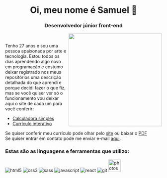 
<h1 align="center">Oi, meu nome é Samuel &#129437;</h1>
<h3 align="center">Desenvolvedor júnior front-end</h3>
<img align="right" width="300" src="https://user-images.githubusercontent.com/104655361/177260769-570d1921-5a5f-4760-915e-8c7de690ff86.gif"/>
<br>





Tenho 27 anos e sou uma pessoa apaixonada por arte e tecnologia. Estou todos os dias aprendendo algo novo em programação e costumo deixar registrado nos meus repositórios uma descrição detalhada do que aprendi e porque decidi fazer o que fiz, mas se você quiser ver só o funcionamento vou deixar aqui o site de cada um para você conferir:  
<ul>
  <li><a href="https://calculadorasimplesgx.netlify.app/" target="blank">Calculadora simples</a></li>
  <li><a href="https://curriculointerativo.netlify.app/" target="blank">Currículo interativo</a></li>
</ul>
Se quiser conferir meu currículo pode olhar pelo <a href="https://curriculosamuelgx.netlify.app/">site</a> ou baixar o <a href="https://github.com/Guaxininho/Guaxininho/files/9440273/Curriculo.Samuel.Cavalcanti.-.R.pdf" download>PDF</a><br>
Se quiser entrar em contato pode me enviar e-mail <a href="mailto: samuelcavalcantimg@gmail.com">aqui</a>.
<h3 align="left">Estas são as linguagens e ferramentas que utilizo:</h3>
<p align="left"> 
<img src="https://user-images.githubusercontent.com/104655361/187089537-e1a1d643-02f7-4073-a45c-e38f5fc43f57.png" alt="html5"/></a> 
<img src="https://user-images.githubusercontent.com/104655361/187089706-059f2c2c-d49d-4eea-8a0c-5043e16479b6.png" alt="css3"/>
<img src="https://user-images.githubusercontent.com/104655361/187089830-4fedce58-93a4-45b5-b34c-5b401c9a3987.png" alt="sass"/>
<img src="https://user-images.githubusercontent.com/104655361/187090368-34f8cf79-379d-4548-a999-b946b6cc97ac.png" alt="javascript"/>
<img src="https://user-images.githubusercontent.com/104655361/187090576-dff33335-1c25-4b8d-b923-64d8a5905471.png" alt="react"/>
<img src="https://user-images.githubusercontent.com/104655361/187090270-89a580a6-77a8-4eac-b86b-d426028b3a70.png" alt="git"/>
<img src="https://user-images.githubusercontent.com/104655361/187090700-2102a323-b619-4fe1-98ac-5ca4fa10e58b.png" alt="photoshop" width="40" height="40"/>
</p>

